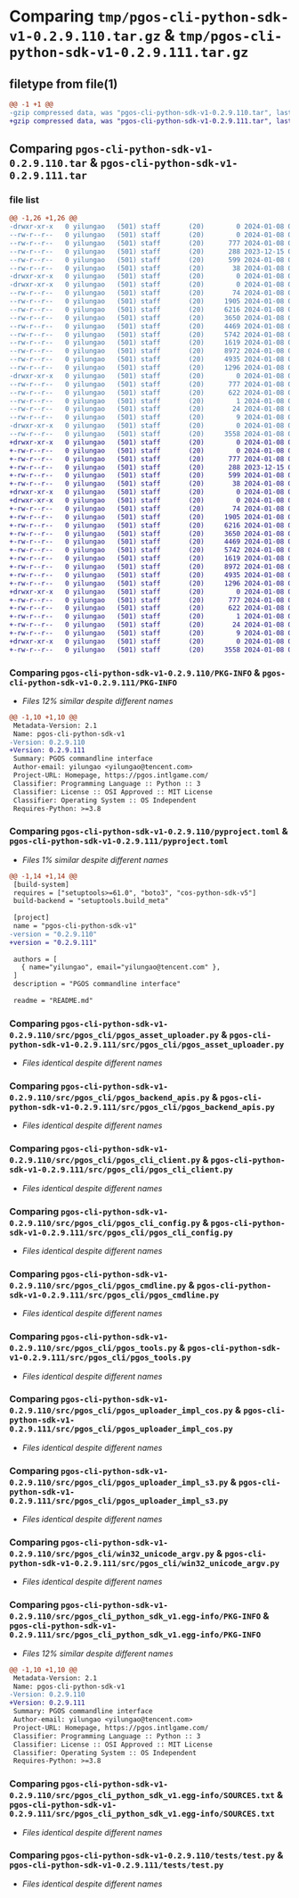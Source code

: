 # Comparing `tmp/pgos-cli-python-sdk-v1-0.2.9.110.tar.gz` & `tmp/pgos-cli-python-sdk-v1-0.2.9.111.tar.gz`

## filetype from file(1)

```diff
@@ -1 +1 @@
-gzip compressed data, was "pgos-cli-python-sdk-v1-0.2.9.110.tar", last modified: Mon Jan  8 07:15:28 2024, max compression
+gzip compressed data, was "pgos-cli-python-sdk-v1-0.2.9.111.tar", last modified: Mon Jan  8 07:20:10 2024, max compression
```

## Comparing `pgos-cli-python-sdk-v1-0.2.9.110.tar` & `pgos-cli-python-sdk-v1-0.2.9.111.tar`

### file list

```diff
@@ -1,26 +1,26 @@
-drwxr-xr-x   0 yilungao   (501) staff       (20)        0 2024-01-08 07:15:28.587205 pgos-cli-python-sdk-v1-0.2.9.110/
--rw-r--r--   0 yilungao   (501) staff       (20)        0 2024-01-08 06:51:18.000000 pgos-cli-python-sdk-v1-0.2.9.110/LICENSE
--rw-r--r--   0 yilungao   (501) staff       (20)      777 2024-01-08 07:15:28.586917 pgos-cli-python-sdk-v1-0.2.9.110/PKG-INFO
--rw-r--r--   0 yilungao   (501) staff       (20)      288 2023-12-15 09:07:56.000000 pgos-cli-python-sdk-v1-0.2.9.110/README.md
--rw-r--r--   0 yilungao   (501) staff       (20)      599 2024-01-08 07:15:22.000000 pgos-cli-python-sdk-v1-0.2.9.110/pyproject.toml
--rw-r--r--   0 yilungao   (501) staff       (20)       38 2024-01-08 07:15:28.587261 pgos-cli-python-sdk-v1-0.2.9.110/setup.cfg
-drwxr-xr-x   0 yilungao   (501) staff       (20)        0 2024-01-08 07:15:28.576606 pgos-cli-python-sdk-v1-0.2.9.110/src/
-drwxr-xr-x   0 yilungao   (501) staff       (20)        0 2024-01-08 07:15:28.585165 pgos-cli-python-sdk-v1-0.2.9.110/src/pgos_cli/
--rw-r--r--   0 yilungao   (501) staff       (20)       74 2024-01-08 06:51:18.000000 pgos-cli-python-sdk-v1-0.2.9.110/src/pgos_cli/__init__.py
--rw-r--r--   0 yilungao   (501) staff       (20)     1905 2024-01-08 06:51:18.000000 pgos-cli-python-sdk-v1-0.2.9.110/src/pgos_cli/pgos_asset_uploader.py
--rw-r--r--   0 yilungao   (501) staff       (20)     6216 2024-01-08 06:51:18.000000 pgos-cli-python-sdk-v1-0.2.9.110/src/pgos_cli/pgos_backend_apis.py
--rw-r--r--   0 yilungao   (501) staff       (20)     3650 2024-01-08 06:51:18.000000 pgos-cli-python-sdk-v1-0.2.9.110/src/pgos_cli/pgos_cli_client.py
--rw-r--r--   0 yilungao   (501) staff       (20)     4469 2024-01-08 06:51:18.000000 pgos-cli-python-sdk-v1-0.2.9.110/src/pgos_cli/pgos_cli_config.py
--rw-r--r--   0 yilungao   (501) staff       (20)     5742 2024-01-08 06:51:18.000000 pgos-cli-python-sdk-v1-0.2.9.110/src/pgos_cli/pgos_cmdline.py
--rw-r--r--   0 yilungao   (501) staff       (20)     1619 2024-01-08 06:51:18.000000 pgos-cli-python-sdk-v1-0.2.9.110/src/pgos_cli/pgos_tools.py
--rw-r--r--   0 yilungao   (501) staff       (20)     8972 2024-01-08 06:51:18.000000 pgos-cli-python-sdk-v1-0.2.9.110/src/pgos_cli/pgos_uploader_impl_cos.py
--rw-r--r--   0 yilungao   (501) staff       (20)     4935 2024-01-08 06:51:18.000000 pgos-cli-python-sdk-v1-0.2.9.110/src/pgos_cli/pgos_uploader_impl_s3.py
--rw-r--r--   0 yilungao   (501) staff       (20)     1296 2024-01-08 06:51:18.000000 pgos-cli-python-sdk-v1-0.2.9.110/src/pgos_cli/win32_unicode_argv.py
-drwxr-xr-x   0 yilungao   (501) staff       (20)        0 2024-01-08 07:15:28.586575 pgos-cli-python-sdk-v1-0.2.9.110/src/pgos_cli_python_sdk_v1.egg-info/
--rw-r--r--   0 yilungao   (501) staff       (20)      777 2024-01-08 07:15:28.000000 pgos-cli-python-sdk-v1-0.2.9.110/src/pgos_cli_python_sdk_v1.egg-info/PKG-INFO
--rw-r--r--   0 yilungao   (501) staff       (20)      622 2024-01-08 07:15:28.000000 pgos-cli-python-sdk-v1-0.2.9.110/src/pgos_cli_python_sdk_v1.egg-info/SOURCES.txt
--rw-r--r--   0 yilungao   (501) staff       (20)        1 2024-01-08 07:15:28.000000 pgos-cli-python-sdk-v1-0.2.9.110/src/pgos_cli_python_sdk_v1.egg-info/dependency_links.txt
--rw-r--r--   0 yilungao   (501) staff       (20)       24 2024-01-08 07:15:28.000000 pgos-cli-python-sdk-v1-0.2.9.110/src/pgos_cli_python_sdk_v1.egg-info/requires.txt
--rw-r--r--   0 yilungao   (501) staff       (20)        9 2024-01-08 07:15:28.000000 pgos-cli-python-sdk-v1-0.2.9.110/src/pgos_cli_python_sdk_v1.egg-info/top_level.txt
-drwxr-xr-x   0 yilungao   (501) staff       (20)        0 2024-01-08 07:15:28.586148 pgos-cli-python-sdk-v1-0.2.9.110/tests/
--rw-r--r--   0 yilungao   (501) staff       (20)     3558 2024-01-08 06:51:18.000000 pgos-cli-python-sdk-v1-0.2.9.110/tests/test.py
+drwxr-xr-x   0 yilungao   (501) staff       (20)        0 2024-01-08 07:20:10.963499 pgos-cli-python-sdk-v1-0.2.9.111/
+-rw-r--r--   0 yilungao   (501) staff       (20)        0 2024-01-08 06:51:18.000000 pgos-cli-python-sdk-v1-0.2.9.111/LICENSE
+-rw-r--r--   0 yilungao   (501) staff       (20)      777 2024-01-08 07:20:10.963263 pgos-cli-python-sdk-v1-0.2.9.111/PKG-INFO
+-rw-r--r--   0 yilungao   (501) staff       (20)      288 2023-12-15 09:07:56.000000 pgos-cli-python-sdk-v1-0.2.9.111/README.md
+-rw-r--r--   0 yilungao   (501) staff       (20)      599 2024-01-08 07:20:04.000000 pgos-cli-python-sdk-v1-0.2.9.111/pyproject.toml
+-rw-r--r--   0 yilungao   (501) staff       (20)       38 2024-01-08 07:20:10.963548 pgos-cli-python-sdk-v1-0.2.9.111/setup.cfg
+drwxr-xr-x   0 yilungao   (501) staff       (20)        0 2024-01-08 07:20:10.958613 pgos-cli-python-sdk-v1-0.2.9.111/src/
+drwxr-xr-x   0 yilungao   (501) staff       (20)        0 2024-01-08 07:20:10.961845 pgos-cli-python-sdk-v1-0.2.9.111/src/pgos_cli/
+-rw-r--r--   0 yilungao   (501) staff       (20)       74 2024-01-08 06:51:18.000000 pgos-cli-python-sdk-v1-0.2.9.111/src/pgos_cli/__init__.py
+-rw-r--r--   0 yilungao   (501) staff       (20)     1905 2024-01-08 06:51:18.000000 pgos-cli-python-sdk-v1-0.2.9.111/src/pgos_cli/pgos_asset_uploader.py
+-rw-r--r--   0 yilungao   (501) staff       (20)     6216 2024-01-08 06:51:18.000000 pgos-cli-python-sdk-v1-0.2.9.111/src/pgos_cli/pgos_backend_apis.py
+-rw-r--r--   0 yilungao   (501) staff       (20)     3650 2024-01-08 06:51:18.000000 pgos-cli-python-sdk-v1-0.2.9.111/src/pgos_cli/pgos_cli_client.py
+-rw-r--r--   0 yilungao   (501) staff       (20)     4469 2024-01-08 06:51:18.000000 pgos-cli-python-sdk-v1-0.2.9.111/src/pgos_cli/pgos_cli_config.py
+-rw-r--r--   0 yilungao   (501) staff       (20)     5742 2024-01-08 06:51:18.000000 pgos-cli-python-sdk-v1-0.2.9.111/src/pgos_cli/pgos_cmdline.py
+-rw-r--r--   0 yilungao   (501) staff       (20)     1619 2024-01-08 06:51:18.000000 pgos-cli-python-sdk-v1-0.2.9.111/src/pgos_cli/pgos_tools.py
+-rw-r--r--   0 yilungao   (501) staff       (20)     8972 2024-01-08 06:51:18.000000 pgos-cli-python-sdk-v1-0.2.9.111/src/pgos_cli/pgos_uploader_impl_cos.py
+-rw-r--r--   0 yilungao   (501) staff       (20)     4935 2024-01-08 06:51:18.000000 pgos-cli-python-sdk-v1-0.2.9.111/src/pgos_cli/pgos_uploader_impl_s3.py
+-rw-r--r--   0 yilungao   (501) staff       (20)     1296 2024-01-08 06:51:18.000000 pgos-cli-python-sdk-v1-0.2.9.111/src/pgos_cli/win32_unicode_argv.py
+drwxr-xr-x   0 yilungao   (501) staff       (20)        0 2024-01-08 07:20:10.962988 pgos-cli-python-sdk-v1-0.2.9.111/src/pgos_cli_python_sdk_v1.egg-info/
+-rw-r--r--   0 yilungao   (501) staff       (20)      777 2024-01-08 07:20:10.000000 pgos-cli-python-sdk-v1-0.2.9.111/src/pgos_cli_python_sdk_v1.egg-info/PKG-INFO
+-rw-r--r--   0 yilungao   (501) staff       (20)      622 2024-01-08 07:20:10.000000 pgos-cli-python-sdk-v1-0.2.9.111/src/pgos_cli_python_sdk_v1.egg-info/SOURCES.txt
+-rw-r--r--   0 yilungao   (501) staff       (20)        1 2024-01-08 07:20:10.000000 pgos-cli-python-sdk-v1-0.2.9.111/src/pgos_cli_python_sdk_v1.egg-info/dependency_links.txt
+-rw-r--r--   0 yilungao   (501) staff       (20)       24 2024-01-08 07:20:10.000000 pgos-cli-python-sdk-v1-0.2.9.111/src/pgos_cli_python_sdk_v1.egg-info/requires.txt
+-rw-r--r--   0 yilungao   (501) staff       (20)        9 2024-01-08 07:20:10.000000 pgos-cli-python-sdk-v1-0.2.9.111/src/pgos_cli_python_sdk_v1.egg-info/top_level.txt
+drwxr-xr-x   0 yilungao   (501) staff       (20)        0 2024-01-08 07:20:10.962731 pgos-cli-python-sdk-v1-0.2.9.111/tests/
+-rw-r--r--   0 yilungao   (501) staff       (20)     3558 2024-01-08 06:51:18.000000 pgos-cli-python-sdk-v1-0.2.9.111/tests/test.py
```

### Comparing `pgos-cli-python-sdk-v1-0.2.9.110/PKG-INFO` & `pgos-cli-python-sdk-v1-0.2.9.111/PKG-INFO`

 * *Files 12% similar despite different names*

```diff
@@ -1,10 +1,10 @@
 Metadata-Version: 2.1
 Name: pgos-cli-python-sdk-v1
-Version: 0.2.9.110
+Version: 0.2.9.111
 Summary: PGOS commandline interface
 Author-email: yilungao <yilungao@tencent.com>
 Project-URL: Homepage, https://pgos.intlgame.com/
 Classifier: Programming Language :: Python :: 3
 Classifier: License :: OSI Approved :: MIT License
 Classifier: Operating System :: OS Independent
 Requires-Python: >=3.8
```

### Comparing `pgos-cli-python-sdk-v1-0.2.9.110/pyproject.toml` & `pgos-cli-python-sdk-v1-0.2.9.111/pyproject.toml`

 * *Files 1% similar despite different names*

```diff
@@ -1,14 +1,14 @@
 [build-system]
 requires = ["setuptools>=61.0", "boto3", "cos-python-sdk-v5"]
 build-backend = "setuptools.build_meta"
 
 [project]
 name = "pgos-cli-python-sdk-v1"
-version = "0.2.9.110"
+version = "0.2.9.111"
 
 authors = [
   { name="yilungao", email="yilungao@tencent.com" },
 ]
 description = "PGOS commandline interface"
 
 readme = "README.md"
```

### Comparing `pgos-cli-python-sdk-v1-0.2.9.110/src/pgos_cli/pgos_asset_uploader.py` & `pgos-cli-python-sdk-v1-0.2.9.111/src/pgos_cli/pgos_asset_uploader.py`

 * *Files identical despite different names*

### Comparing `pgos-cli-python-sdk-v1-0.2.9.110/src/pgos_cli/pgos_backend_apis.py` & `pgos-cli-python-sdk-v1-0.2.9.111/src/pgos_cli/pgos_backend_apis.py`

 * *Files identical despite different names*

### Comparing `pgos-cli-python-sdk-v1-0.2.9.110/src/pgos_cli/pgos_cli_client.py` & `pgos-cli-python-sdk-v1-0.2.9.111/src/pgos_cli/pgos_cli_client.py`

 * *Files identical despite different names*

### Comparing `pgos-cli-python-sdk-v1-0.2.9.110/src/pgos_cli/pgos_cli_config.py` & `pgos-cli-python-sdk-v1-0.2.9.111/src/pgos_cli/pgos_cli_config.py`

 * *Files identical despite different names*

### Comparing `pgos-cli-python-sdk-v1-0.2.9.110/src/pgos_cli/pgos_cmdline.py` & `pgos-cli-python-sdk-v1-0.2.9.111/src/pgos_cli/pgos_cmdline.py`

 * *Files identical despite different names*

### Comparing `pgos-cli-python-sdk-v1-0.2.9.110/src/pgos_cli/pgos_tools.py` & `pgos-cli-python-sdk-v1-0.2.9.111/src/pgos_cli/pgos_tools.py`

 * *Files identical despite different names*

### Comparing `pgos-cli-python-sdk-v1-0.2.9.110/src/pgos_cli/pgos_uploader_impl_cos.py` & `pgos-cli-python-sdk-v1-0.2.9.111/src/pgos_cli/pgos_uploader_impl_cos.py`

 * *Files identical despite different names*

### Comparing `pgos-cli-python-sdk-v1-0.2.9.110/src/pgos_cli/pgos_uploader_impl_s3.py` & `pgos-cli-python-sdk-v1-0.2.9.111/src/pgos_cli/pgos_uploader_impl_s3.py`

 * *Files identical despite different names*

### Comparing `pgos-cli-python-sdk-v1-0.2.9.110/src/pgos_cli/win32_unicode_argv.py` & `pgos-cli-python-sdk-v1-0.2.9.111/src/pgos_cli/win32_unicode_argv.py`

 * *Files identical despite different names*

### Comparing `pgos-cli-python-sdk-v1-0.2.9.110/src/pgos_cli_python_sdk_v1.egg-info/PKG-INFO` & `pgos-cli-python-sdk-v1-0.2.9.111/src/pgos_cli_python_sdk_v1.egg-info/PKG-INFO`

 * *Files 12% similar despite different names*

```diff
@@ -1,10 +1,10 @@
 Metadata-Version: 2.1
 Name: pgos-cli-python-sdk-v1
-Version: 0.2.9.110
+Version: 0.2.9.111
 Summary: PGOS commandline interface
 Author-email: yilungao <yilungao@tencent.com>
 Project-URL: Homepage, https://pgos.intlgame.com/
 Classifier: Programming Language :: Python :: 3
 Classifier: License :: OSI Approved :: MIT License
 Classifier: Operating System :: OS Independent
 Requires-Python: >=3.8
```

### Comparing `pgos-cli-python-sdk-v1-0.2.9.110/src/pgos_cli_python_sdk_v1.egg-info/SOURCES.txt` & `pgos-cli-python-sdk-v1-0.2.9.111/src/pgos_cli_python_sdk_v1.egg-info/SOURCES.txt`

 * *Files identical despite different names*

### Comparing `pgos-cli-python-sdk-v1-0.2.9.110/tests/test.py` & `pgos-cli-python-sdk-v1-0.2.9.111/tests/test.py`

 * *Files identical despite different names*

